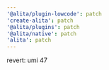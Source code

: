 ```yaml
---
'@alita/plugin-lowcode': patch
'create-alita': patch
'@alita/plugins': patch
'@alita/native': patch
'alita': patch
---
```


revert: umi 47
